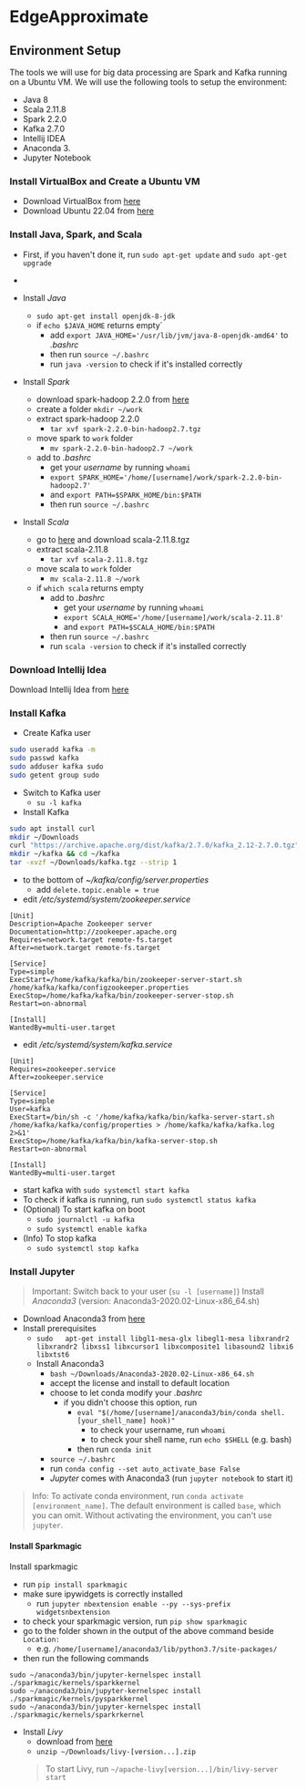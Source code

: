 # EdgeApproximate

## Environment Setup
The tools we will use for big data processing are Spark and Kafka running on a Ubuntu VM. We will use the following tools to setup the environment:
- Java 8
- Scala 2.11.8
- Spark 2.2.0
- Kafka 2.7.0
- Intellij IDEA
- Anaconda 3.
- Jupyter Notebook

### Install VirtualBox and Create a Ubuntu VM

- Download VirtualBox from [here](https://www.virtualbox.org/wiki/Downloads)
- Download Ubuntu 22.04 from [here](https://ubuntu.com/download/desktop)

### Install Java, Spark, and Scala

- First, if you haven't done it, run `sudo apt-get update` and `sudo apt-get upgrade`
- 
- Install *Java*
  - `sudo apt-get install openjdk-8-jdk`
  - if `echo $JAVA_HOME` returns empty`
    - add `export JAVA_HOME='/usr/lib/jvm/java-8-openjdk-amd64'` to *.bashrc*
    - then run `source ~/.bashrc`
    - run `java -version` to check if it's installed correctly

- Install *Spark*
  - download spark-hadoop 2.2.0 from [here](https://archive.apache.org/dist/spark/spark-2.2.0/spark-2.2.0-bin-hadoop2.7.tgz)
  - create a folder `mkdir ~/work`
  - extract spark-hadoop 2.2.0
    - `tar xvf spark-2.2.0-bin-hadoop2.7.tgz`
  - move spark to `work` folder
      - `mv spark-2.2.0-bin-hadoop2.7 ~/work`
  - add to *.bashrc*
    - get your *username* by running `whoami`
    - `export SPARK_HOME='/home/[username]/work/spark-2.2.0-bin-hadoop2.7'`
    - and `export PATH=$SPARK_HOME/bin:$PATH`
    - then run `source ~/.bashrc`

- Install *Scala*
  - go to [here](https://www.scala-lang.org/download/2.11.8.html) and download scala-2.11.8.tgz
  - extract scala-2.11.8
    - `tar xvf scala-2.11.8.tgz`
  - move scala to `work` folder
    - `mv scala-2.11.8 ~/work`
  - if `which scala` returns empty
    - add to *.bashrc*
      - get your *username* by running `whoami`
      - `export SCALA_HOME='/home/[username]/work/scala-2.11.8'`
      - and `export PATH=$SCALA_HOME/bin:$PATH`
    - then run `source ~/.bashrc`
    - run `scala -version` to check if it's installed correctly

### Download Intellij Idea
Download Intellij Idea from [here](https://www.jetbrains.com/idea/download/#section=linux)

### Install Kafka
- Create Kafka user
```Bash
sudo useradd kafka -m
sudo passwd kafka
sudo adduser kafka sudo
sudo getent group sudo
```
- Switch to Kafka user
  - `su -l kafka`
- Install Kafka
```Bash
sudo apt install curl
mkdir ~/Downloads
curl "https://archive.apache.org/dist/kafka/2.7.0/kafka_2.12-2.7.0.tgz" -o ~/Downloads/kafka.tgz
mkdir ~/kafka && cd ~/kafka
tar -xvzf ~/Downloads/kafka.tgz --strip 1  
```
- to the bottom of *~/kafka/config/server.properties*
  - add `delete.topic.enable = true`
- edit */etc/systemd/system/zookeeper.service*
```
[Unit]
Description=Apache Zookeeper server
Documentation=http://zookeeper.apache.org
Requires=network.target remote-fs.target
After=network.target remote-fs.target

[Service]
Type=simple
ExecStart=/home/kafka/kafka/bin/zookeeper-server-start.sh /home/kafka/kafka/configzookeeper.properties
ExecStop=/home/kafka/kafka/bin/zookeeper-server-stop.sh
Restart=on-abnormal

[Install]
WantedBy=multi-user.target
```
- edit */etc/systemd/system/kafka.service*
 ```
[Unit]
Requires=zookeeper.service
After=zookeeper.service

[Service]
Type=simple
User=kafka
ExecStart=/bin/sh -c '/home/kafka/kafka/bin/kafka-server-start.sh /home/kafka/kafka/config/properties > /home/kafka/kafka/kafka.log 2>&1'
ExecStop=/home/kafka/kafka/bin/kafka-server-stop.sh
Restart=on-abnormal

[Install]
WantedBy=multi-user.target
```
- start kafka with `sudo systemctl start kafka`
- To check if kafka is running, run `sudo systemctl status kafka`
- (Optional) To start kafka on boot
  - `sudo journalctl -u kafka`
  - `sudo systemctl enable kafka`
- (Info) To stop kafka
  - `sudo systemctl stop kafka`

### Install Jupyter
> Important: Switch back to your user (`su -l [username]`)
Install *Anaconda3* (version: Anaconda3-2020.02-Linux-x86_64.sh)
- Download Anaconda3 from [here](https://repo.anaconda.com/archive/)
- Install prerequisites
  - `sudo 	apt-get install libgl1-mesa-glx libegl1-mesa libxrandr2 libxrandr2 libxss1 libxcursor1 libxcomposite1 libasound2 libxi6 libxtst6`
  - Install Anaconda3
    - `bash ~/Downloads/Anaconda3-2020.02-Linux-x86_64.sh`
    - accept the license and install to default location
    - choose to let conda modify your *.bashrc*
      - if you didn't choose this option, run
        - `eval "$(/home/[username]/anaconda3/bin/conda shell.[your_shell_name] hook)"`
          - to check your username, run `whoami`
          - to check your shell name, run `echo $SHELL` (e.g. bash)
        - then run `conda init`
    - `source ~/.bashrc`
    - run `conda config --set auto_activate_base False`
    - *Jupyter* comes with Anaconda3 (run `jupyter notebook` to start it)
> Info: To activate conda environment, run `conda activate [environment_name]`.
> The default environment is called `base`, which you can omit.
> Without activating the environment, you can't use `jupyter`.

#### Install Sparkmagic
Install sparkmagic
- run `pip install sparkmagic`
- make sure ipywidgets is correctly installed
  - run `jupyter nbextension enable --py --sys-prefix widgetsnbextension`
- to check your sparkmagic version, run `pip show sparkmagic`
- go to the folder shown in the output of the above command beside `Location:`
  - e.g. `/home/[username]/anaconda3/lib/python3.7/site-packages/`
- then run the following commands 
```
sudo ~/anaconda3/bin/jupyter-kernelspec install ./sparkmagic/kernels/sparkkernel
sudo ~/anaconda3/bin/jupyter-kernelspec install ./sparkmagic/kernels/pysparkkernel
sudo ~/anaconda3/bin/jupyter-kernelspec install ./sparkmagic/kernels/sparkrkernel
```
- Install *Livy*
  - download from [here](https://livy.incubator.apache.org/download/)
  - `unzip ~/Downloads/livy-[version...].zip`
  > To start Livy, run `~/apache-livy[version...]/bin/livy-server start`


